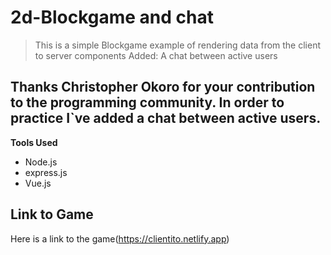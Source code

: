 # 2d-Blockgame and chat

>This is a simple Blockgame example of rendering data from the client to server components 
>Added: A chat between active users

## Thanks Christopher Okoro for your contribution to the programming community.  In order to practice I`ve added a chat between active users. 

**Tools Used**
- Node.js
- express.js 
- Vue.js

## Link to Game 
Here is a link to the game(https://clientito.netlify.app)


